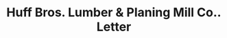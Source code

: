 ---
doi: 10.7916/D82N6D7K
date_other: '1899'
date_other_textual: '1899'
form: correspondence
genre:
- Letters (correspondence)
name:
- Huff Bros. Lumber & Planing Mill Co.
object_in_context_url: https://biggert.cul.columbia.edu/items/view/ave_biggert_00260
subject_hierarchical_geographic:
- Decatur, Illinois, United States
subject_name:
- Huff Bros. Lumber & Planing Mill Co.
title: Huff Bros. Lumber & Planing Mill Co.. Letter
sort_title: Huff Bros. Lumber & Planing Mill Co.. Letter
call_number: ave_biggert_00260
coordinates:
- 39.84142222222223,-88.95588055555555
pid: ave_biggert_00260
identifiers: ave_biggert_00260
permalink: /biggert/ave_biggert_00260/
layout: iiif-image-page
---